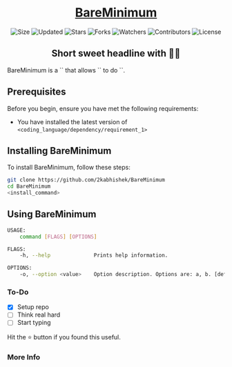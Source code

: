 <div align = "center">

# [BareMinimum](https://2kabhishek.github.io/BareMinimum)

![Size](https://img.shields.io/github/repo-size/2kabhishek/BareMinimum?style=plastic&color=0f0&label=Size)
![Updated](https://img.shields.io/github/last-commit/2kabhishek/BareMinimum?style=plastic&color=f00&label=Updated)
![Stars](https://img.shields.io/github/stars/2kabhishek/BareMinimum?style=plastic&color=ffc801&label=Stars)
![Forks](https://img.shields.io/github/forks/2kabhishek/BareMinimum?style=plastic&color=003cff&label=Forks)
![Watchers](https://img.shields.io/github/watchers/2kabhishek/BareMinimum?style=plastic&color=ff5500&label=Watchers)
![Contributors](https://img.shields.io/github/contributors/2kabhishek/BareMinimum?style=plastic&color=f0f&label=Contributors)
![License](https://img.shields.io/github/license/2kabhishek/BareMinimum?style=plastic&color=555&label=License)

## Short sweet headline with 🎇🎉

</div>
BareMinimum is a `<utility/tool/feature>` that allows `<insert_target_audience>` to do `<action/task_it_does>`.

## Prerequisites

Before you begin, ensure you have met the following requirements:

- You have installed the latest version of `<coding_language/dependency/requirement_1>`

## Installing BareMinimum

To install BareMinimum, follow these steps:

```bash
git clone https://github.com/2kabhishek/BareMinimum
cd BareMinimum
<install_command>
```

## Using BareMinimum

```bash
USAGE:
    command [FLAGS] [OPTIONS]

FLAGS:
    -h, --help              Prints help information.

OPTIONS:
    -o, --option <value>    Option description. Options are: a, b. [default: a]

```

### To-Do

- [x] Setup repo
- [ ] Think real hard
- [ ] Start typing

Hit the :star: button if you found this useful.

### More Info
